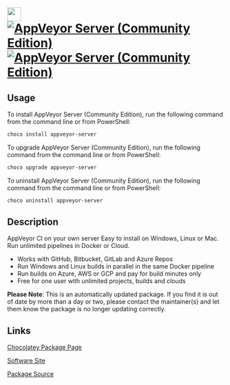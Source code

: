 ﻿# <img src="https://cdn.jsdelivr.net/gh/mkevenaar/chocolatey-packages@e863b511126b5c4ca6b12556dc428382a96c1a67/icons/appveyor-server.png" width="32" height="32"/> [![AppVeyor Server (Community Edition)](https://img.shields.io/chocolatey/v/appveyor-server.svg?label=AppVeyor+Server+(Community+Edition))](https://chocolatey.org/packages/appveyor-server) [![AppVeyor Server (Community Edition)](https://img.shields.io/chocolatey/dt/appveyor-server.svg)](https://chocolatey.org/packages/appveyor-server)

## Usage
To install AppVeyor Server (Community Edition), run the following command from the command line or from PowerShell:
```powershell
choco install appveyor-server
```

To upgrade AppVeyor Server (Community Edition), run the following command from the command line or from PowerShell:
```powershell
choco upgrade appveyor-server
```

To uninstall AppVeyor Server (Community Edition), run the following command from the command line or from PowerShell:
```powershell
choco uninstall appveyor-server
```

## Description
AppVeyor CI on your own server
Easy to install on Windows, Linux or Mac. Run unlimited pipelines in Docker or Cloud.

* Works with GitHub, Bitbucket, GitLab and Azure Repos
* Run Windows and Linux builds in parallel in the same Docker pipeline
* Run builds on Azure, AWS or GCP and pay for build minutes only
* Free for one user with unlimited projects, builds and clouds

**Please Note**: This is an automatically updated package. If you find it is
out of date by more than a day or two, please contact the maintainer(s) and
let them know the package is no longer updating correctly.


## Links
[Chocolatey Package Page](https://chocolatey.org/packages/appveyor-server)

[Software Site](https://www.appveyor.com/on-premise/)

[Package Source](https://github.com/mkevenaar/chocolatey-packages/tree/master/automatic/appveyor-server)

